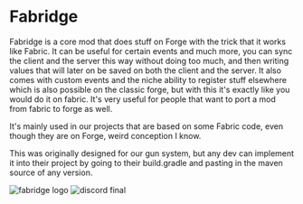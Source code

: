 # Fabridge
Fabridge is a core mod that does stuff on Forge with the trick that it works like Fabric. It can be useful for certain events and much more, you can sync the client and the server this way without doing too much, and then writing values that will later on be saved on both the client and the server. It also comes with custom events and the niche ability to register stuff elsewhere which is also possible on the classic forge, but with this it's exactly like you would do it on fabric. It's very useful for people that want to port a mod from fabric to forge as well.

It's mainly used in our projects that are based on some Fabric code, even though they are on Forge, weird conception I know.

This was originally designed for our gun system, but any dev can implement it into their project by going to their build.gradle and pasting in the maven source of any version.

![fabridge logo](https://github.com/TheASEStefan/Fabridge/assets/141143764/9b7516ec-daa3-4fc4-8419-64c2983fbbe9) ![discord final](https://github.com/TheASEStefan/Fabridge/assets/141143764/bbc73ef0-5d1d-4c7f-880d-56f5cc2cc778)


